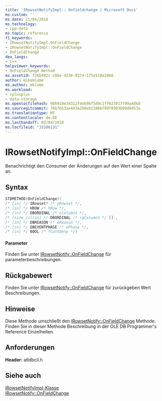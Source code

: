 ```yaml
---
title: 'IRowsetNotifyImpl:: Onfieldchange | Microsoft Docs'
ms.custom: ''
ms.date: 11/04/2016
ms.technology:
- cpp-data
ms.topic: reference
f1_keywords:
- IRowsetNotifyImpl.OnFieldChange
- IRowsetNotifyImpl::OnFieldChange
- OnFieldChange
dev_langs:
- C++
helpviewer_keywords:
- OnFieldChange method
ms.assetid: f26b492c-c86e-423b-9374-175e510a2860
author: mikeblome
ms.author: mblome
ms.workload:
- cplusplus
- data-storage
ms.openlocfilehash: 086918e34322fdeb9bf5d0c1ff623017799a4d6d
ms.sourcegitcommit: 76b7653ae443a2b8eb1186b789f8503609d6453e
ms.translationtype: MT
ms.contentlocale: de-DE
ms.lasthandoff: 05/04/2018
ms.locfileid: "33106131"
---
```

# <a name="irowsetnotifyimplonfieldchange"></a>IRowsetNotifyImpl::OnFieldChange
Benachrichtigt den Consumer der Änderungen auf den Wert einer Spalte an.  
  
## <a name="syntax"></a>Syntax  
  
```cpp
STDMETHOD(OnFieldChange)(   
/* [in] */ IRowset* /* pRowset */,  
/* [in] */ HROW /* hRow */,  
/* [in] */ DBORDINAL /* cColumns */,  
/* [size_is][in] */ DBORDINAL /* rgColumns */ [] ,  
/* [in] */ DBREASON /* eReason */,  
/* [in] */ DBEVENTPHASE /* ePhase */,  
/* [in] */ BOOL /* fCantDeny */)  
```  
  
#### <a name="parameters"></a>Parameter  
 Finden Sie unter [IRowsetNotify::OnFieldChange](https://msdn.microsoft.com/en-us/library/ms715961.aspx) für parameterbeschreibungen.  
  
## <a name="return-value"></a>Rückgabewert  
 Finden Sie unter [IRowsetNotify::OnFieldChange](https://msdn.microsoft.com/en-us/library/ms715961.aspx) für zurückgeben Wert Beschreibungen.  
  
## <a name="remarks"></a>Hinweise  
 Diese Methode umschließt den [IRowsetNotify::OnFieldChange](https://msdn.microsoft.com/en-us/library/ms715961.aspx) Methode. Finden Sie in dieser Methode Beschreibung in der OLE DB Programmer's Reference Einzelheiten.  
  
## <a name="requirements"></a>Anforderungen  
 **Header:** atldbcli.h  
  
## <a name="see-also"></a>Siehe auch  
 [IRowsetNotifyImpl-Klasse](../../data/oledb/irowsetnotifyimpl-class.md)   
 [IRowsetNotify::OnFieldChange](https://msdn.microsoft.com/en-us/library/ms715961.aspx)